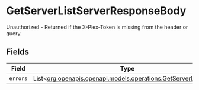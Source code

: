 # GetServerListServerResponseBody

Unauthorized - Returned if the X-Plex-Token is missing from the header or query.


## Fields

| Field                                                                                                              | Type                                                                                                               | Required                                                                                                           | Description                                                                                                        |
| ------------------------------------------------------------------------------------------------------------------ | ------------------------------------------------------------------------------------------------------------------ | ------------------------------------------------------------------------------------------------------------------ | ------------------------------------------------------------------------------------------------------------------ |
| `errors`                                                                                                           | List<[org.openapis.openapi.models.operations.GetServerListErrors](../../models/operations/GetServerListErrors.md)> | :heavy_minus_sign:                                                                                                 | N/A                                                                                                                |